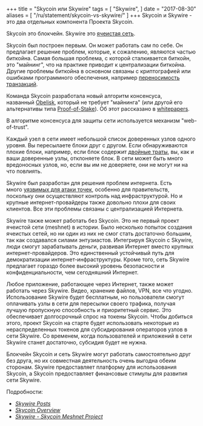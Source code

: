 +++
title = "Skycoin или Skywire"
tags = [
    "Skywire",
]
date = "2017-08-30"
aliases = [
	"/ru/statement/skycoin-vs-skywire/"
]
+++
Skycoin и Skywire - это два отдельных компонента Проекта Skycoin.

Skycoin это блокчейн. Skywire это [ячеистая сеть](https://en.wikipedia.org/wiki/Mesh_networking).

Skycoin был построен первым. Он может работать сам по себе. Он предлагает решение проблем, которые,
к сожалению, являются частью биткойна. Самая большая проблема, с которой сталкивается биткойн,
это "майнинг", что на практике приводит к централизации биткойна. Другие проблемы биткойна в основном
связаны с криптографией или ошибками программного обеспечения,
например [переносимость транзакций](https://en.bitcoin.it/wiki/Transaction_Malleability).

Команда Skycoin разработала новый алгоритм консенсуса, названный [Obelisk](https://www.skycoin.net/whitepapers),
который не требует "майнинга" (или другой его альтернативы типа [Proof-of-Stake](https://en.wikipedia.org/wiki/Proof-of-stake)).
Об этот рассказано в [whitepapers](https://www.skycoin.net/whitepapers).

В алгоритме консенсуса для защиты сети используется механизм "web-of-trust".

Каждый узел в сети имеет небольшой список доверенных узлов одного уровня.
Вы пересылаете блоки друг с другом. Если обнаруживаются плохие блоки, например,
если блок содержит [двойные траты](https://en.wikipedia.org/wiki/Double-spending), вы, как и ваши доверенные узлы, отклоняете блок.
В сети может быть много вредоносных узлов, но, если вы им не доверяете, они не могут
ни на что повлиять.

Skywire был разработан для решения проблем интернета. Есть много [уязвимых для атаки точек](https://en.wikipedia.org/wiki/BGP_hijacking),
особенно для правительств, поскольку они осуществляют контроль над инфраструктурой. Но и
крупные интернет-провайдеры также довольно плохи для своих клиентов. Все эти проблемы связаны
с централизацией Интернета.

Skywire также может работать без Skycoin. Это не первый проект ячеистой сети (meshnet) в истории.
Было несколько попыток создания ячеистых сетей, но ни один из них не смог стать достаточно большим,
так как создавался силами энтузиастов. Интегрируя Skycoin с Skywire, люди смогут зарабатывать деньги,
развивая Интернет вместо крупных интернет-провайдеров. Это единственный устойчивый путь для
демократизации интернет-инфраструктуры. Кроме того, сеть Skywire предлагает гораздо более высокий
уровень безопасности и конфиденциальности, чем сегодняшний Интернет.

Любое приложение, работающее через Интернет, также может работать через Skywire. Видео, хранение файлов,
VPN, все что угодно. Использование Skywire будет бесплатным, но пользователи смогут оплачивать узлы
в сети для пересылки своего трафика, получая лучшую пропускную способность и приоритетный сервис.
Это обеспечивает долгосрочный спрос на токены Skycoin. Чтобы добиться этого, проект Skycoin на старте будет
использовать некоторые из нераспределенных токенов для субсидирования операторов узлов в сети Skywire.
Со временем, когда пользователей и приложений в сети Skywire станет достаточно, субсидия будет не нужна.

Блокчейн Skycoin и сеть Skywire могут работать самостоятельно друг без друга, но их совместная
деятельность очень выгодна обеим сторонам. Skywire предоставляет платформу для использования Skycoin,
а Skycoin предоставляет финансовые стимулы для развития сети Skywire.

Подробности:

* *[Skywire Posts](/tags/skywire/)*
* *[Skycoin Overview](/overview/skycoin-overview/)*
* *[Skywire - Skycoin Meshnet Project](/overview/skywire-skycoin-meshnet-project/)*
